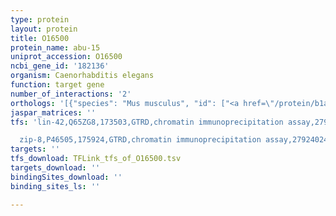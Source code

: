 ```yaml
---
type: protein
layout: protein
title: O16500
protein_name: abu-15
uniprot_accession: O16500
ncbi_gene_id: '182136'
organism: Caenorhabditis elegans
function: target gene
number_of_interactions: '2'
orthologs: '[{"species": "Mus musculus", "id": ["<a href=\"/protein/b1aqa7\">B1AQA7</a>"]}, {"species": "Rattus norvegicus", "id": ["<a href=\"/protein/d3zny7\">D3ZNY7</a>", "M0R935", "M0R5F7", "D4A3Q1"]}, {"species": "Drosophila melanogaster", "id": ["<a href=\"/protein/m9pbb4\">M9PBB4</a>"]}]'
jaspar_matrices: ''
tfs: 'lin-42,Q65ZG8,173503,GTRD,chromatin immunoprecipitation assay,27924024%5Buid%5D,No

  zip-8,P46505,175924,GTRD,chromatin immunoprecipitation assay,27924024%5Buid%5D,No'
targets: ''
tfs_download: TFLink_tfs_of_O16500.tsv
targets_download: ''
bindingSites_download: ''
binding_sites_ls: ''

---
```

